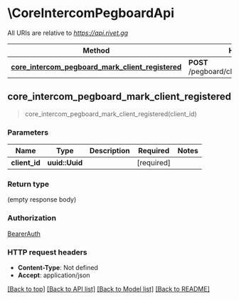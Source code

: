 # \CoreIntercomPegboardApi

All URIs are relative to *https://api.rivet.gg*

Method | HTTP request | Description
------------- | ------------- | -------------
[**core_intercom_pegboard_mark_client_registered**](CoreIntercomPegboardApi.md#core_intercom_pegboard_mark_client_registered) | **POST** /pegboard/client/{client_id}/registered | 



## core_intercom_pegboard_mark_client_registered

> core_intercom_pegboard_mark_client_registered(client_id)


### Parameters


Name | Type | Description  | Required | Notes
------------- | ------------- | ------------- | ------------- | -------------
**client_id** | **uuid::Uuid** |  | [required] |

### Return type

 (empty response body)

### Authorization

[BearerAuth](../README.md#BearerAuth)

### HTTP request headers

- **Content-Type**: Not defined
- **Accept**: application/json

[[Back to top]](#) [[Back to API list]](../README.md#documentation-for-api-endpoints) [[Back to Model list]](../README.md#documentation-for-models) [[Back to README]](../README.md)

